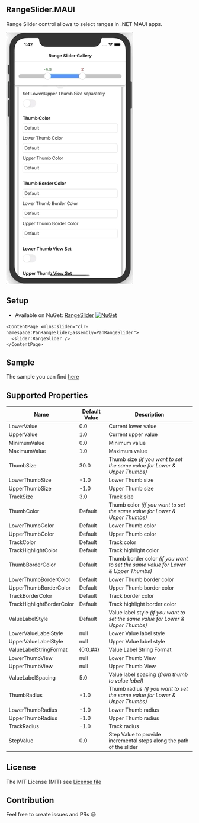 ## RangeSlider.MAUI
Range Slider control allows to select ranges in .NET MAUI apps.

![sample](https://github.com/AndreiMisiukevich/RangeSlider.MAUI/blob/main/images/sample.gif?raw=true)

## Setup
* Available on NuGet: [RangeSlider](http://www.nuget.org/packages/RangeSlider.Maui) [![NuGet](https://img.shields.io/nuget/v/RangeSlider.Maui.svg?label=NuGet)](https://www.nuget.org/packages/RangeSlider.Maui)

```xaml
<ContentPage xmlns:slider="clr-namespace:PanRangeSlider;assembly=PanRangeSlider">
  <slider:RangeSlider />
</ContentPage>
```

## Sample
The sample you can find [here](https://github.com/AndreiMisiukevich/RangeSlider.MAUI/tree/master/PanRangeSliderSample)

## Supported Properties

| Name                        | Default Value | Description |
| --------------------------- | ----------- | ----------- |
| LowerValue                  | 0.0         | Current lower value |
| UpperValue                  | 1.0         | Current upper value |
| MinimumValue                | 0.0         | Minimum value |
| MaximumValue                | 1.0         | Maximum value |
| ThumbSize                   | 30.0        | Thumb size *(if you want to set the same value for Lower & Upper Thumbs)* |
| LowerThumbSize              | -1.0        | Lower Thumb size |
| UpperThumbSize              | -1.0        | Upper Thumb size |
| TrackSize                   | 3.0         | Track size |
| ThumbColor                  | Default     | Thumb color *(if you want to set the same value for Lower & Upper Thumbs)* |
| LowerThumbColor             | Default     | Lower Thumb color |
| UpperThumbColor             | Default     | Upper Thumb color |
| TrackColor                  | Default     | Track color |
| TrackHighlightColor         | Default     | Track highlight color |
| ThumbBorderColor            | Default     | Thumb border color *(if you want to set the same value for Lower & Upper Thumbs)* |
| LowerThumbBorderColor       | Default     | Lower Thumb border color |
| UpperThumbBorderColor       | Default     | Upper Thumb border color |
| TrackBorderColor            | Default     | Track border color |
| TrackHighlightBorderColor   | Default     | Track highlight border color |
| ValueLabelStyle             | Default     | Value label style *(if you want to set the same value for Lower & Upper Thumbs)* |
| LowerValueLabelStyle        | null        | Lower Value label style |
| UpperValueLabelStyle        | null        | Upper Value label style |
| ValueLabelStringFormat      | {0:0.##}    | Value Label String Format |
| LowerThumbView              | null        | Lower Thumb View |
| UpperThumbView              | null        | Upper Thumb View |
| ValueLabelSpacing           | 5.0         | Value label spacing *(from thumb to value label)* |
| ThumbRadius                 | -1.0        | Thumb radius *(if you want to set the same value for Lower & Upper Thumbs)* |
| LowerThumbRadius            | -1.0        | Lower Thumb radius |
| UpperThumbRadius            | -1.0        | Upper Thumb radius |
| TrackRadius                 | -1.0        | Track radius |
| StepValue                   | 0.0         | Step Value to provide incremental steps along the path of the slider |

## License
The MIT License (MIT) see [License file](LICENSE)

## Contribution
Feel free to create issues and PRs 😃
